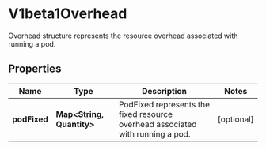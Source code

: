 

# V1beta1Overhead

Overhead structure represents the resource overhead associated with running a pod.

## Properties

| Name | Type | Description | Notes |
|------------ | ------------- | ------------- | -------------|
|**podFixed** | **Map&lt;String, Quantity&gt;** | PodFixed represents the fixed resource overhead associated with running a pod. |  [optional] |



